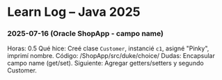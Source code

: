 # Learn Log – Java 2025

### 2025-07-16 (Oracle ShopApp - campo name)
Horas: 0.5
Qué hice: Creé clase `Customer`, instancié `c1`, asigné "Pinky", imprimí nombre.
Código: /ShopApp/src/duke/choice/
Dudas: Encapsular campo name (get/set).
Siguiente: Agregar getters/setters y segundo Customer.
